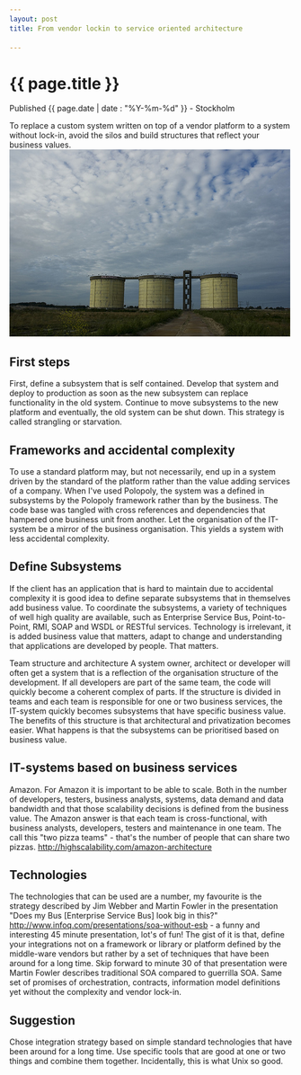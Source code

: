 ```yaml
---
layout: post
title: From vendor lockin to service oriented architecture
    
---
```


{{ page.title }}
================

<p class="meta">Published {{ page.date | date : "%Y-%m-%d" }}</span> - Stockholm</p>
To replace a custom system written on top of a vendor platform to a system without lock-in, avoid the silos and build structures that reflect your business values.
<img src="/images/uploads/2012/04/silos.jpg" alt="Silos" />
    
First steps
-----------
First, define a subsystem that is self contained. Develop that system and deploy to production as soon as the new subsystem can replace functionality in the old system. Continue to move subsystems to the new platform and eventually, the old system can be shut down. This strategy is called strangling or starvation.

Frameworks and accidental complexity
------------------------------------
To use a standard platform may, but not necessarily, end up in a system driven by the standard of the platform rather than the value adding services of a company. When I've used Polopoly, the system was a defined in subsystems by the Polopoly framework rather than by the business. The code base was tangled with cross references and dependencies that hampered one business unit from another. Let the organisation of the IT-system be a mirror of the business organisation. This yields a system with less accidental complexity.

Define Subsystems 
-----------------
If the client has an application that is hard to maintain due to accidental complexity it is good idea to define separate subsystems that in themselves add business value. To coordinate the subsystems, a variety of techniques of well high quality are available, such as Enterprise Service Bus, Point-to-Point, RMI, SOAP and WSDL or RESTful services. Technology is irrelevant, it is added business value that matters, adapt to change and understanding that applications are developed by people. That matters.

Team structure and architecture
A system owner, architect or developer will often get a system that is a reflection of the organisation structure of the development. If all developers are part of the same team, the code will quickly become a coherent complex of parts. If the structure is divided in teams and each team is responsible for one or two business services, the IT-system quickly becomes subsystems that have specific business value. The benefits of this structure is that architectural and privatization becomes easier. What happens is that the subsystems can be prioritised based on business value.

IT-systems based on business services
-------------------------------------
Amazon. For Amazon it is important to be able to scale. Both in the number of developers, testers, business analysts, systems, data demand and data bandwidth and that those scalability decisions is defined from the business value. The Amazon answer is that each team is cross-functional, with business analysts, developers, testers and maintenance in one team. The call this "two pizza teams" - that's the number of people that can share two pizzas. <http://highscalability.com/amazon-architecture>

Technologies
------------
The technologies that can be used are a number, my favourite is the strategy described by Jim Webber and Martin Fowler in the presentation "Does my Bus [Enterprise Service Bus] look big in this?" <http://www.infoq.com/presentations/soa-without-esb> - a funny and interesting 45 minute presentation, lot's of fun!
The gist of it is that, define your integrations not on a framework or library or platform defined by the middle-ware vendors but rather by a set of techniques that have been around for a long time. Skip forward to minute 30 of that presentation were Martin Fowler describes traditional SOA compared to guerrilla SOA. Same set of promises of orchestration, contracts, information model definitions yet without the complexity and vendor lock-in.

Suggestion
----------
Chose integration strategy based on simple standard technologies that have been around for a long time. Use specific tools that are good at one or two things and combine them together. Incidentally, this is what Unix so good.

